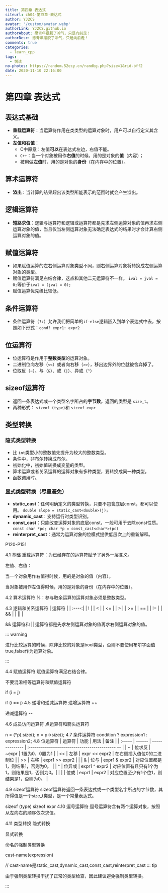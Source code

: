 ```yaml
---
title: 第四章 表达式
siteurl: ch04-第四章-表达式
author: YJ2CS
avatar: '/custom/avatar.webp'
authorLink: YJ2CS.github.io
authorAbout: 愿青年摆脱了冷气，只是向前走！
authorDesc: 愿青年摆脱了冷气，只是向前走！
comments: true
categories:
  - learn_cpp
tags:
  - 悦读
no-photos: https://random.52ecy.cn/randbg.php?size=1&rid-bff2
date: 2020-11-10 22:16:00
---
```


# 第四章 表达式

## 表达式基础

- **重载运算符**：当运算符作用在类类型的运算对象时，用户可以自行定义其含义。
- **左值和右值**：
    - C中原意：左值**可以**在表达式左边，右值不能。
    - `C++`：当一个对象被用作**右值**的时候，用的是对象的**值**（内容）；
    - 被用做**左值**时，用的是对象的**身份**（在内存中的位置）。

## 算术运算符

- **溢出**：当计算的结果超出该类型所能表示的范围时就会产生溢出。

## 逻辑运算符

- **短路求值**：逻辑与运算符和逻辑或运算符都是先求左侧运算对象的值再求右侧运算对象的值，当且仅当左侧运算对象无法确定表达式的结果时才会计算右侧运算对象的值。

## 赋值运算符

- 如果赋值运算的左右侧运算对象类型不同，则右侧运算对象将转换成左侧运算对象的类型。
- 赋值运算符满足右结合律，这点和其他二元运算符不一样。 `ival = jval = 0;`等价于`ival = (jval = 0);`
- 赋值运算优先级比较低。

## 条件运算符

- 条件运算符（`?:`）允许我们把简单的`if-else`逻辑嵌入到单个表达式中去，按照如下形式：`cond? expr1: expr2`

## 位运算符

- 位运算符是作用于**整数类型**的运算对象。
- 二进制位向左移（`<<`）或者向右移（`>>`），移出边界外的位就被舍弃掉了。
- 位取反（`~`）、与（`&`）、或（`|`）、异或（`^`）

## sizeof运算符

- 返回一条表达式或一个类型名字所占的**字节数**。返回的类型是 `size_t`。
- 两种形式： `sizeof (type)`和 `sizeof expr`

## 类型转换

### 隐式类型转换

- 比 `int`类型小的整数值先提升为较大的整数类型。
- 条件中，非布尔转换成布尔。
- 初始化中，初始值转换成变量的类型。
- 算术运算或者关系运算的运算对象有多种类型，要转换成同一种类型。
- 函数调用时。

### 显式类型转换（尽量避免）

- **static_cast**：任何明确定义的类型转换，只要不包含底层const，都可以使用。 `double slope = static_cast<double>(j);`
- **dynamic_cast**：支持运行时类型识别。
- **const_cast**：只能改变运算对象的底层const，一般可用于去除const性质。 `const char *pc; char *p = const_cast<char*>(pc)`
- **reinterpret_cast**：通常为运算对象的位模式提供低层次上的重新解释。

P120-P151

4.1 基础
重载运算符：为已经存在的运算符赋予了另外一层含义。

左值、右值：

当一个对象用作右值得时候，用的是对象的值（内容）。

当对象被用作左值得时候，用的是对象的身份（在内存中的位置）。

4.2 算术运算符
%：参与取余运算的运算对象必须是整数类型。

4.3 逻辑和关系运算符
| 运算符 |
| :----:|
| ! |
| < |
| <= |
| > |
| >= |
| == |
| != |
| && |
| || |

&& 运算符和 || 运算符都是先求左侧运算对象的值再求右侧运算对象的值。

::: warning

进行比较运算的时候，除非比较的对象是bool类型，否则不要使用布尔字面值true,false作为运算对象。

:::

4.4 赋值运算符
赋值运算符满足右结合律。

不要混淆相等运算符和赋值运算符

if (i = j)

if (i == j)
4.5 递增和递减运算符
递增运算符 ++

递减运算符 --

4.6 成员访问运算符
点运算符和箭头运算符

n = (*p).size();
n = p->size();
4.7 条件运算符
condition ? expression1 : expression2;
4.8 位运算符
| 运算符 | 功能 | 用法 | 备注 |
| :----- | ------ | -------------- | :------------------------------------------- -- |
| ~ | 位求反 | ~expr | 1置为0，0置为1 |
| << | 左移 | expr << expr2 | 在右侧插入值位0的二进制位 |
| >> | 右移 | expr1 >> expr2 | |
| & | 位与 | expr1 & expr2 | 对应位置都是1，则结果1，否则为0。 |
| ^ | 位异或 | expr1 ^ expr2 | 对应位置有且只有1个为1，则结果是1，否则为0。|
| | | 位或 | expr1 | expr2 | 对应位置至少有1个位1，则结果是1，否则为0。 |

4.9 sizeof运算符
sizeof运算符返回一条表达式或一个类型名字所占的字节数，其所得值是一个size_t类型，是一个常量表达式。

sizeof (type)
sizeof expr
4.10 逗号运算符
逗号运算符含有两个运算对象，按照从左向右的顺序依次求值。

4.11 类型转换
隐式转换

显式转换

命名的强制类型转换

cast-name<type>(expression)

// cast-name是static_cast,dynamic_cast,const_cast,reinterpret_cast
::: tip

由于强制类型转换干扰了正常的类型检查，因此建议避免强制类型转换。

:::